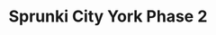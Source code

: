 ---
slug: sprunki-city-york-phase-2-2664
title: Sprunki City York Phase 2
description: "Sprunki City York Phase 2 is an exciting online game. Play for free directly in your browser!"
icon: /images/popular_mods/Sprunki City York Phase 2.png
url: https://wowtbc.net/sprunkin/city-york-phase2/index.html
previewImage: /images/popular_mods/Sprunki City York Phase 2.png
type: popular mods

# SEO配置
seo:
  title: "Sprunki City York Phase 2 - Play Free Online Game | Fun Browser Games"
  description: "Sprunki City York Phase 2 - Play this fun online game for free in your browser. No download required!"
  ogImage: "/images/popular_mods/Sprunki City York Phase 2.png"
  keywords: "sprunki-city-york-phase-2-2664, online game, browser game, free game, popular mods game, play online"

videoUrls:
  - https://www.youtube.com/embed/example1
  - https://www.youtube.com/embed/example2

whyPlay:
  title: "Why Play Sprunki City York Phase 2?"
  items:
    - "Immersive Gameplay: Sprunki City York Phase 2 offers an engaging and immersive gaming experience that will keep you entertained for hours"
    - "Challenging Levels: Test your skills with increasingly difficult challenges and obstacles"
    - "Beautiful Graphics: Enjoy stunning visuals and smooth animations that bring the game world to life"
    - "Regular Updates: New content and features are added regularly to keep the game fresh and exciting"
    - "Free to Play: Experience all the fun without spending a penny"
    - "Community Features: Connect with other players, share strategies, and compete for high scores"
    - "Cross-Platform: Play on any device with a web browser, no downloads required"

features:
  title: "Key Features of Sprunki City York Phase 2"
  image: "/images/popular_mods/Sprunki City York Phase 2.png"
  items:
    - "Intuitive Controls: Easy to learn controls make Sprunki City York Phase 2 accessible for players of all skill levels"
    - "Multiple Game Modes: Enjoy various gameplay options that provide different challenges and experiences"
    - "Character Customization: Personalize your gaming experience with unique characters and items"
    - "Achievement System: Complete special tasks to earn rewards and recognition"
    - "Leaderboards: Compete with players worldwide and see who can achieve the highest scores"

characteristics:
  title: "Game Characteristics"
  image: "/images/popular_mods/Sprunki City York Phase 2.png"
  items:
    - "Genre: Popular mods game with elements of strategy and skill"
    - "Difficulty: Suitable for both casual gamers and those seeking a challenge"
    - "Play Time: Quick sessions or extended gameplay, depending on your preference"
    - "Art Style: Vibrant and engaging visuals that enhance the gaming experience"
    - "Sound Design: Immersive audio that complements the gameplay perfectly"

info: "Sprunki City York Phase 2 is an exciting online game that offers players a unique and engaging gaming experience. With its intuitive controls, stunning visuals, and challenging gameplay, Sprunki City York Phase 2 provides hours of entertainment for players of all ages and skill levels. Whether you're looking for a quick gaming session during a break or an extended play session, Sprunki City York Phase 2 delivers an immersive experience that will keep you coming back for more. The game features multiple levels of increasing difficulty, ensuring that players are constantly challenged as they progress. With regular updates adding new content and features, Sprunki City York Phase 2 remains fresh and exciting, providing endless entertainment options for its growing community of players."

howToPlayIntro: "Welcome to Sprunki City York Phase 2! This guide will walk you through the basics and help you master the game. Whether you're a beginner or looking to improve your skills, these tips and instructions will enhance your gaming experience."

howToPlaySteps:
  - title: "Getting Started"
    description: "Begin your Sprunki City York Phase 2 adventure by familiarizing yourself with the controls. Use your keyboard or mouse to navigate through the game interface. The tutorial will guide you through the basic mechanics and help you understand the objectives."
  - title: "Understanding the Objectives"
    description: "In Sprunki City York Phase 2, your main goal is to progress through levels by completing specific objectives. Each level presents unique challenges that require different strategies and approaches."
  - title: "Mastering the Controls"
    description: "Practice using the controls to improve your precision and reaction time. Sprunki City York Phase 2 requires quick reflexes and strategic thinking to overcome obstacles and defeat opponents."
  - title: "Utilizing Power-ups"
    description: "Collect power-ups throughout the game to enhance your abilities and overcome difficult challenges. Each power-up offers unique advantages that can be crucial for success."
  - title: "Developing Strategies"
    description: "As you progress in Sprunki City York Phase 2, develop effective strategies for different scenarios. Analyze patterns, anticipate challenges, and adapt your approach to maximize your performance."

faq:
  title: "Frequently Asked Questions about Sprunki City York Phase 2"
  items:
    - question: "Is Sprunki City York Phase 2 free to play?"
      answer: "Yes, Sprunki City York Phase 2 is completely free to play directly in your web browser. No downloads or purchases are required to enjoy the full game experience."
    - question: "Can I play Sprunki City York Phase 2 on mobile devices?"
      answer: "Yes, Sprunki City York Phase 2 is optimized for both desktop and mobile play. You can enjoy the game on any device with a web browser and internet connection."
    - question: "Are there any in-game purchases?"
      answer: "While Sprunki City York Phase 2 is free to play, there may be optional in-game purchases available for cosmetic items or additional features that don't affect core gameplay."
    - question: "How often is Sprunki City York Phase 2 updated?"
      answer: "The developers regularly update Sprunki City York Phase 2 with new content, features, and improvements based on player feedback and game performance."
    - question: "Can I play Sprunki City York Phase 2 offline?"
      answer: "Currently, Sprunki City York Phase 2 requires an internet connection to play as it's a browser-based online game."
    - question: "Is Sprunki City York Phase 2 suitable for children?"
      answer: "Yes, Sprunki City York Phase 2 is designed to be family-friendly and suitable for players of all ages."
    - question: "How do I report bugs or issues?"
      answer: "If you encounter any problems while playing Sprunki City York Phase 2, you can report them through the game's support page or contact the developers directly through their website."
    - question: "Still Have Questions?"
      answer: "If you have additional questions about Sprunki City York Phase 2 that aren't covered in this FAQ, please visit our support center or contact our customer service team for assistance."
---